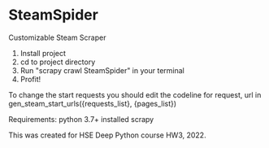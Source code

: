 # SteamSpider
Customizable Steam Scraper 

1. Install project
2. cd to project directory
3. Run "scrapy crawl SteamSpider" in your terminal
4. Profit!

To change the start requests you should edit the codeline for request, url in gen_steam_start_urls({requests_list}, {pages_list}) 


Requirements:
python 3.7+
installed scrapy


This was created for HSE Deep Python course HW3, 2022.
